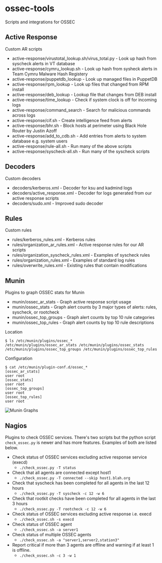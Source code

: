 # ossec-tools
Scripts and integrations for OSSEC

## Active Response
Custom AR scripts

* active-response/virustotal_lookup.sh/virus_total.py - Look up hash from syscheck alerts in VT database
* active-response/cymru_lookup.sh - Look up hash from sysheck alerts in Team Cymru Malware Hash Registery
* active-response/puppetdb_lookup - Look up managed files in PuppetDB
* active-response/rpm_lookup - Look up files that changed from RPM install
* active-response/deb_lookup - Lookup file that changes from DEB install
* active-response/time_lookup - Check if system clock is off for incoming logs
* active-response/command_search - Search for malicious commands across logs
* active-response/cif.sh - Create intelligence feed from alerts
* active-response/bhr.sh - Block hosts at perimeter using Black Hole Router by Justin Azoff
* active-response/add_to_cdb.sh - Add entries from alerts to system database e.g. system users
* active-response/rule-all.sh - Run many of the above scripts
* active-response/syscheck-all.sh - Run many of the syscheck scripts

## Decoders
Custom decoders

* decoders/kerberos.xml - Decoder for ksu and kadmind logs
* decoders/active_response.xml - Decoder for logs generated from our active response scripts
* decoders/sudo.xml - Improved sudo decoder 

## Rules
Custom rules

* rules/kerberos_rules.xml - Kerberos rules
* rules/organization_ar_rules.xml - Active response rules for our AR scripts
* rules/organization_syscheck_rules.xml - Examples of syscheck rules
* rules/organization_rules.xml - Examples of standard log rules
* rules/overwrite_rules.xml - Existing rules that contain modifications

## Munin
Plugins to graph OSSEC stats for Munin

* munin/ossec_ar_stats - Graph active response script usage
* munin/ossec_stats - Graph alert counts by 3 major types of alerts: rules, syscheck, or rootcheck
* munin/ossec_top_groups - Graph alert counts by top 10 rule categories
* munin/ossec_top_rules - Graph alert counts by top 10 rule descriptions

Location
```
$ ls /etc/munin/plugins/ossec_*
/etc/munin/plugins/ossec_ar_stats /etc/munin/plugins/ossec_stats  /etc/munin/plugins/ossec_top_groups /etc/munin/plugins/ossec_top_rules
```

Configuration
```
$ cat /etc/munin/plugin-conf.d/ossec_*
[ossec_ar_stats]
user root
[ossec_stats]
user root
[ossec_top_groups]
user root
[ossec_top_rules]
user root
```

![Munin Graphs](https://raw.githubusercontent.com/ncsa/ossec-tools/master/munin/ossec_munin.png)

## Nagios
Plugins to check OSSEC services. There's two scripts but the python script `check_ossec.py` is newer and has more features.
Examples of both are listed below.

* Check status of OSSEC services excluding active response service (execd)
  * `./check_ossec.py -T status`
* Check that all agents are connected except host1
  * `./check_ossec.py -T connected --skip host1.blah.org`
* Check that syscheck has been completed for all agents in the last 12 hours
  * `./check_ossec.py -T syscheck -c 12 -w 6`
* Check that rootkit checks have been completed for all agents in the last 3 hours
  * `./check_ossec.py -T rootcheck -c 12 -w 6`
* Check status of OSSEC services excluding active response i.e. execd
  * `./check_ossec.sh -s execd`
* Check status of OSSEC agent
  * `./check_ossec.sh -a server1`
* Check status of multiple OSSEC agents
  * `./check_ossec.sh -a "server1,server2,station3"`
* Report critical if more than 3 agents are offline and warning if at least 1 is offline.
  * `./check_ossec.sh -c 3 -w 1`
